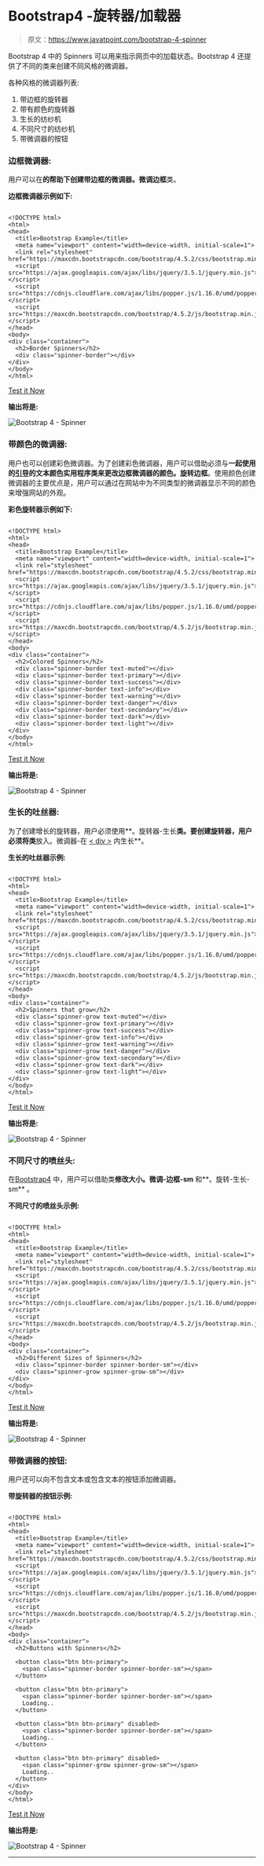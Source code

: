 # Bootstrap4 -旋转器/加载器

> 原文：<https://www.javatpoint.com/bootstrap-4-spinner>

Bootstrap 4 中的 Spinners 可以用来指示网页中的加载状态。Bootstrap 4 还提供了不同的类来创建不同风格的微调器。

各种风格的微调器列表:

1.  带边框的旋转器
2.  带有颜色的旋转器
3.  生长的纺纱机
4.  不同尺寸的纺纱机
5.  带微调器的按钮

### 边框微调器:

用户可以在**的帮助下创建带边框的微调器。微调边框**类。

**边框微调器示例如下:**

```

<!DOCTYPE html>
<html>
<head>
  <title>Bootstrap Example</title>
  <meta name="viewport" content="width=device-width, initial-scale=1">
  <link rel="stylesheet" href="https://maxcdn.bootstrapcdn.com/bootstrap/4.5.2/css/bootstrap.min.css">
  <script src="https://ajax.googleapis.com/ajax/libs/jquery/3.5.1/jquery.min.js"></script>
  <script src="https://cdnjs.cloudflare.com/ajax/libs/popper.js/1.16.0/umd/popper.min.js"></script>
  <script src="https://maxcdn.bootstrapcdn.com/bootstrap/4.5.2/js/bootstrap.min.js"></script>
</head>
<body>
<div class="container">
  <h2>Border Spinners</h2>                                      
  <div class="spinner-border"></div>
</div>
</body>
</html>

```

[Test it Now](https://www.javatpoint.com/oprweb/test.jsp?filename=bootstrap-4-spinner1)

**输出将是:**

![Bootstrap 4 - Spinner](img/1b9839f361f281992f89fd465685e2a3.png)

### 带颜色的微调器:

用户也可以创建彩色微调器。为了创建彩色微调器，用户可以借助必须与**一起使用的[引导](https://www.javatpoint.com/bootstrap-tutorial)的文本颜色实用程序类来更改边框微调器的颜色。旋转边框**。使用颜色创建微调器的主要优点是，用户可以通过在网站中为不同类型的微调器显示不同的颜色来增强网站的外观。

**彩色旋转器示例如下:**

```

<!DOCTYPE html>
<html>
<head>
  <title>Bootstrap Example</title>
  <meta name="viewport" content="width=device-width, initial-scale=1">
  <link rel="stylesheet" href="https://maxcdn.bootstrapcdn.com/bootstrap/4.5.2/css/bootstrap.min.css">
  <script src="https://ajax.googleapis.com/ajax/libs/jquery/3.5.1/jquery.min.js"></script>
  <script src="https://cdnjs.cloudflare.com/ajax/libs/popper.js/1.16.0/umd/popper.min.js"></script>
  <script src="https://maxcdn.bootstrapcdn.com/bootstrap/4.5.2/js/bootstrap.min.js"></script>
</head>
<body>
<div class="container">
  <h2>Colored Spinners</h2>                                       
  <div class="spinner-border text-muted"></div>
  <div class="spinner-border text-primary"></div>
  <div class="spinner-border text-success"></div>
  <div class="spinner-border text-info"></div>
  <div class="spinner-border text-warning"></div>
  <div class="spinner-border text-danger"></div>
  <div class="spinner-border text-secondary"></div>
  <div class="spinner-border text-dark"></div>
  <div class="spinner-border text-light"></div>
</div>
</body>
</html>

```

[Test it Now](https://www.javatpoint.com/oprweb/test.jsp?filename=bootstrap-4-spinner2)

**输出将是:**

![Bootstrap 4 - Spinner](img/eece31e2d4c1eacb7f5952a0b188976f.png)

### 生长的吐丝器:

为了创建增长的旋转器，用户必须使用**。旋转器-生长**类。要创建旋转器，用户必须将类**放入。微调器-在 [< div >](https://www.javatpoint.com/html-heading) 内生长**。

**生长的吐丝器示例:**

```

<!DOCTYPE html>
<html>
<head>
  <title>Bootstrap Example</title>
  <meta name="viewport" content="width=device-width, initial-scale=1">
  <link rel="stylesheet" href="https://maxcdn.bootstrapcdn.com/bootstrap/4.5.2/css/bootstrap.min.css">
  <script src="https://ajax.googleapis.com/ajax/libs/jquery/3.5.1/jquery.min.js"></script>
  <script src="https://cdnjs.cloudflare.com/ajax/libs/popper.js/1.16.0/umd/popper.min.js"></script>
  <script src="https://maxcdn.bootstrapcdn.com/bootstrap/4.5.2/js/bootstrap.min.js"></script>
</head>
<body>
<div class="container">
  <h2>Spinners that grow</h2>                                        
  <div class="spinner-grow text-muted"></div>
  <div class="spinner-grow text-primary"></div>
  <div class="spinner-grow text-success"></div>
  <div class="spinner-grow text-info"></div>
  <div class="spinner-grow text-warning"></div>
  <div class="spinner-grow text-danger"></div>
  <div class="spinner-grow text-secondary"></div>
  <div class="spinner-grow text-dark"></div>
  <div class="spinner-grow text-light"></div>
</div>
</body>
</html>

```

[Test it Now](https://www.javatpoint.com/oprweb/test.jsp?filename=bootstrap-4-spinner3)

**输出将是:**

![Bootstrap 4 - Spinner](img/1dc47554dd6b9f066128ac9d98d50139.png)

### 不同尺寸的喷丝头:

在[Bootstrap4](bootstrap-4) 中，用户可以借助类**修改大小。微调-边框-sm** 和**。旋转-生长-sm** 。

**不同尺寸的喷丝头示例:**

```

<!DOCTYPE html>
<html>
<head>
  <title>Bootstrap Example</title>
  <meta name="viewport" content="width=device-width, initial-scale=1">
  <link rel="stylesheet" href="https://maxcdn.bootstrapcdn.com/bootstrap/4.5.2/css/bootstrap.min.css">
  <script src="https://ajax.googleapis.com/ajax/libs/jquery/3.5.1/jquery.min.js"></script>
  <script src="https://cdnjs.cloudflare.com/ajax/libs/popper.js/1.16.0/umd/popper.min.js"></script>
  <script src="https://maxcdn.bootstrapcdn.com/bootstrap/4.5.2/js/bootstrap.min.js"></script>
</head>
<body>
<div class="container">
  <h2>Different Sizes of Spinners</h2>
  <div class="spinner-border spinner-border-sm"></div>
  <div class="spinner-grow spinner-grow-sm"></div>
</div>
</body>
</html>

```

[Test it Now](https://www.javatpoint.com/oprweb/test.jsp?filename=bootstrap-4-spinner4)

**输出将是:**

![Bootstrap 4 - Spinner](img/fbff967f2e8a5a41964956e9820ace4d.png)

### 带微调器的按钮:

用户还可以向不包含文本或包含文本的按钮添加微调器。

**带旋转器的按钮示例:**

```

<!DOCTYPE html>
<html>
<head>
  <title>Bootstrap Example</title>
  <meta name="viewport" content="width=device-width, initial-scale=1">
  <link rel="stylesheet" href="https://maxcdn.bootstrapcdn.com/bootstrap/4.5.2/css/bootstrap.min.css">
  <script src="https://ajax.googleapis.com/ajax/libs/jquery/3.5.1/jquery.min.js"></script>
  <script src="https://cdnjs.cloudflare.com/ajax/libs/popper.js/1.16.0/umd/popper.min.js"></script>
  <script src="https://maxcdn.bootstrapcdn.com/bootstrap/4.5.2/js/bootstrap.min.js"></script>
</head>
<body>
<div class="container">
  <h2>Buttons with Spinners</h2>

  <button class="btn btn-primary">
    <span class="spinner-border spinner-border-sm"></span>
  </button>

  <button class="btn btn-primary">
    <span class="spinner-border spinner-border-sm"></span>
    Loading..
  </button>

  <button class="btn btn-primary" disabled>
    <span class="spinner-border spinner-border-sm"></span>
    Loading..
  </button>

  <button class="btn btn-primary" disabled>
    <span class="spinner-grow spinner-grow-sm"></span>
    Loading..
  </button>
</div>
</body>
</html>

```

[Test it Now](https://www.javatpoint.com/oprweb/test.jsp?filename=bootstrap-4-spinner5)

**输出将是:**

![Bootstrap 4 - Spinner](img/0619f21fda91f9cf1770abdc71392c26.png)

* * *